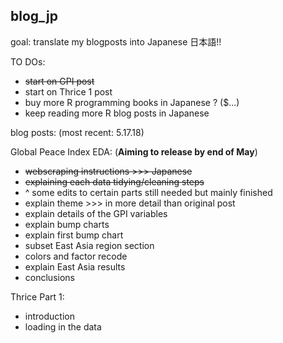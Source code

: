 ## blog_jp
goal: translate my blogposts into Japanese 日本語!!

TO DOs:
- ~~start on GPI post~~
- start on Thrice 1 post
- buy more R programming books in Japanese ? ($...)
- keep reading more R blog posts in Japanese


blog posts: (most recent: 5.17.18)

Global Peace Index EDA: (**Aiming to release by end of May**)
- ~~webscraping instructions >>> Japanese~~
- ~~explaining each data tidying/cleaning steps~~
- ^ some edits to certain parts still needed but mainly finished
- explain theme >>> in more detail than original post
- explain details of the GPI variables
- explain bump charts
- explain first bump chart
- subset East Asia region section
- colors and factor recode
- explain East Asia results
- conclusions


Thrice Part 1:
- introduction
- loading in the data
